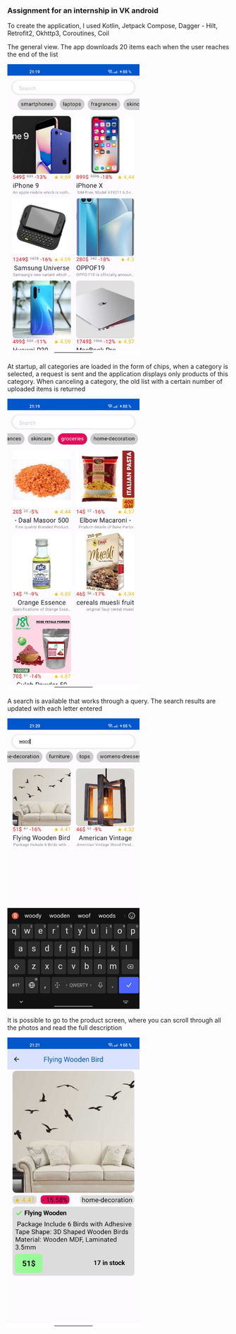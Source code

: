 ### Assignment for an internship in VK android
To create the application, I used Kotlin, Jetpack Compose, Dagger - Hilt, Retrofit2, Okhttp3, Coroutines, Coil

The general view. The app downloads 20 items each when the user reaches the end of the list

<img src="https://github.com/partko/VK-Android/blob/main/Screens/screen0.jpg" width="300" />

At startup, all categories are loaded in the form of chips, when a category is selected, a request is sent and the application displays only products of this category. When canceling a category, the old list with a certain number of uploaded items is returned

<img src="https://github.com/partko/VK-Android/blob/main/Screens/screen1.jpg" width="300" />

A search is available that works through a query. The search results are updated with each letter entered

<img src="https://github.com/partko/VK-Android/blob/main/Screens/screen2.jpg" width="300" />

It is possible to go to the product screen, where you can scroll through all the photos and read the full description

<img src="https://github.com/partko/VK-Android/blob/main/Screens/screen3.jpg" width="300" />
